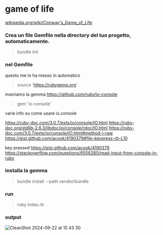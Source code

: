 # game of life
[wikipedia.org/wiki/Conway's_Game_of_Life](https://en.wikipedia.org/wiki/Conway%27s_Game_of_Life)

### Crea un file Gemfile nella directory del tuo progetto, automaticamente.
> bundle init



### nel Gemfile
questo me lo ha messo in automatico
> source 'https://rubygems.org'

inseriamo la gemma
https://github.com/ruby/io-console
>gem 'io-console'

varie info su come usare io.console

https://ruby-doc.com/3.0.7/exts/io/console/IO.html
https://ruby-doc.org/stdlib-2.6.3/libdoc/io/console/rdoc/IO.html
https://ruby-doc.com/3.0.7/exts/io/console/IO.html#method-i-raw
https://gist.github.com/acook/4190379#file-keypress-rb-L10

key pressed
https://gist.github.com/acook/4190379
https://stackoverflow.com/questions/6556280/read-input-from-console-in-ruby

### installa la gemma
> bundle install --path vendor/bundle

### run
> ruby index.rb

### output
![CleanShot 2024-09-22 at 15 43 30](https://github.com/user-attachments/assets/48dc4493-869f-4fec-805e-b08a37ce1f4f)
